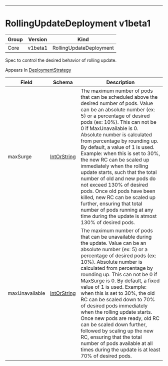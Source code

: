 

-----------
# RollingUpdateDeployment v1beta1



Group        | Version     | Kind
------------ | ---------- | -----------
Core | v1beta1 | RollingUpdateDeployment







Spec to control the desired behavior of rolling update.

<aside class="notice">
Appears In <a href="#deploymentstrategy-v1beta1">DeploymentStrategy</a> </aside>

Field        | Schema     | Description
------------ | ---------- | -----------
maxSurge | [IntOrString](#intorstring-intstr) | The maximum number of pods that can be scheduled above the desired number of pods. Value can be an absolute number (ex: 5) or a percentage of desired pods (ex: 10%). This can not be 0 if MaxUnavailable is 0. Absolute number is calculated from percentage by rounding up. By default, a value of 1 is used. Example: when this is set to 30%, the new RC can be scaled up immediately when the rolling update starts, such that the total number of old and new pods do not exceed 130% of desired pods. Once old pods have been killed, new RC can be scaled up further, ensuring that total number of pods running at any time during the update is atmost 130% of desired pods.
maxUnavailable | [IntOrString](#intorstring-intstr) | The maximum number of pods that can be unavailable during the update. Value can be an absolute number (ex: 5) or a percentage of desired pods (ex: 10%). Absolute number is calculated from percentage by rounding up. This can not be 0 if MaxSurge is 0. By default, a fixed value of 1 is used. Example: when this is set to 30%, the old RC can be scaled down to 70% of desired pods immediately when the rolling update starts. Once new pods are ready, old RC can be scaled down further, followed by scaling up the new RC, ensuring that the total number of pods available at all times during the update is at least 70% of desired pods.






